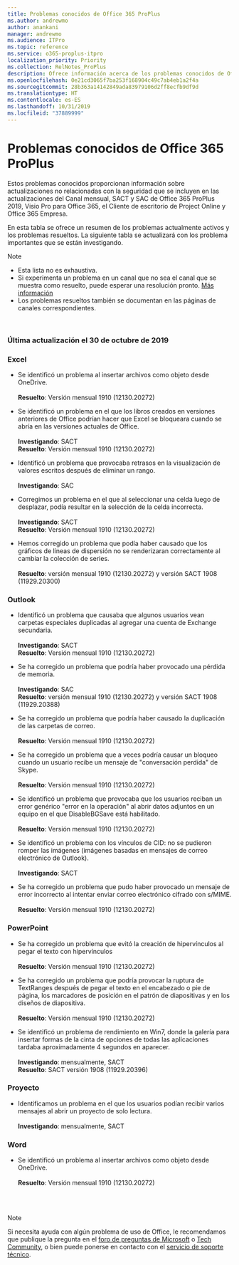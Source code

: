 ```yaml
---
title: Problemas conocidos de Office 365 ProPlus
ms.author: andrewmo
author: anankani
manager: andrewmo
ms.audience: ITPro
ms.topic: reference
ms.service: o365-proplus-itpro
localization_priority: Priority
ms.collection: RelNotes_ProPlus
description: Ofrece información acerca de los problemas conocidos de Office 365 ProPlus
ms.openlocfilehash: 0e21cd3065f7ba253f168904c49c7ab4eb1a2f4a
ms.sourcegitcommit: 28b363a14142849ada83979106d2ff8ecfb9df9d
ms.translationtype: HT
ms.contentlocale: es-ES
ms.lasthandoff: 10/31/2019
ms.locfileid: "37889999"
---
```

# <a name="office-365-proplus-known-issues"></a>Problemas conocidos de Office 365 ProPlus

Estos problemas conocidos proporcionan información sobre actualizaciones no relacionadas con la seguridad que se incluyen en las actualizaciones del Canal mensual, SACT y SAC de Office 365 ProPlus 2019, Visio Pro para Office 365, el Cliente de escritorio de Project Online y Office 365 Empresa.

En esta tabla se ofrece un resumen de los problemas actualmente activos y los problemas resueltos.  La siguiente tabla se actualizará con los problema importantes que se están investigando.

> [!NOTE]
>- Esta lista no es exhaustiva.
>- Si experimenta un problema en un canal que no sea el canal que se muestra como resuelto, puede esperar una resolución pronto. [Más información](https://docs.microsoft.com/es-ES/DeployOffice/overview-of-update-channels-for-office-365-proplus#BKMK_SAC)
>- Los problemas resueltos también se documentan en las páginas de canales correspondientes.

<br>

### <a name="last-updated-october-30-2019"></a>Última actualización el 30 de octubre de 2019

### <a name="excel"></a>Excel

- Se identificó un problema al insertar archivos como objeto desde OneDrive.<br><br> **Resuelto**: Versión mensual 1910 (12130.20272)

- Se identificó un problema en el que los libros creados en versiones anteriores de Office podrían hacer que Excel se bloqueara cuando se abría en las versiones actuales de Office.<br><br>
**Investigando**: SACT <br>**Resuelto**: Versión mensual 1910 (12130.20272)

- Identificó un problema que provocaba retrasos en la visualización de valores escritos después de eliminar un rango.<br><br>
**Investigando**: SAC

- Corregimos un problema en el que al seleccionar una celda luego de desplazar, podía resultar en la selección de la celda incorrecta.<br><br>
**Investigando**: SACT <br>**Resuelto**: Versión mensual 1910 (12130.20272)

- Hemos corregido un problema que podía haber causado que los gráficos de líneas de dispersión no se renderizaran correctamente al cambiar la colección de series.<br><br>
**Resuelto**: versión mensual 1910 (12130.20272) y versión SACT 1908 (11929.20300)

### <a name="outlook"></a>Outlook

- Identificó un problema que causaba que algunos usuarios vean carpetas especiales duplicadas al agregar una cuenta de Exchange secundaria.<br><br>**Investigando**: SACT <br>**Resuelto**: Versión mensual 1910 (12130.20272)

- Se ha corregido un problema que podría haber provocado una pérdida de memoria. <br><br>
**Investigando**: SAC <br>**Resuelto**: versión mensual 1910 (12130.20272) y versión SACT 1908 (11929.20388)

- Se ha corregido un problema que podría haber causado la duplicación de las carpetas de correo.<br><br>
**Resuelto**: Versión mensual 1910 (12130.20272)

- Se ha corregido un problema que a veces podría causar un bloqueo cuando un usuario recibe un mensaje de "conversación perdida" de Skype.<br><br>
**Resuelto**: Versión mensual 1910 (12130.20272)

- Se identificó un problema que provocaba que los usuarios reciban un error genérico "error en la operación" al abrir datos adjuntos en un equipo en el que DisableBGSave está habilitado.<br><br>
**Resuelto**: Versión mensual 1910 (12130.20272)

- Se identificó un problema con los vínculos de CID: no se pudieron romper las imágenes (imágenes basadas en mensajes de correo electrónico de Outlook).<br><br>
**Investigando**: SACT

- Se ha corregido un problema que pudo haber provocado un mensaje de error incorrecto al intentar enviar correo electrónico cifrado con s/MIME.<br><br>**Resuelto**: Versión mensual 1910 (12130.20272)

### <a name="powerpoint"></a>PowerPoint

- Se ha corregido un problema que evitó la creación de hipervínculos al pegar el texto con hipervínculos <br><br>**Resuelto**: Versión mensual 1910 (12130.20272)

- Se ha corregido un problema que podría provocar la ruptura de TextRanges después de pegar el texto en el encabezado o pie de página, los marcadores de posición en el patrón de diapositivas y en los diseños de diapositiva. <br><br>**Resuelto**: Versión mensual 1910 (12130.20272)

- Se identificó un problema de rendimiento en Win7, donde la galería para insertar formas de la cinta de opciones de todas las aplicaciones tardaba aproximadamente 4 segundos en aparecer. <br><br>
**Investigando**: mensualmente, SACT
<br>**Resuelto**: SACT versión 1908 (11929.20396)

### <a name="project"></a>Proyecto

- Identificamos un problema en el que los usuarios podían recibir varios mensajes al abrir un proyecto de solo lectura.<br><br>
**Investigando**: mensualmente, SACT

### <a name="word"></a>Word
- Se identificó un problema al insertar archivos como objeto desde OneDrive.<br><br> **Resuelto**: Versión mensual 1910 (12130.20272)



<br>
<br>

> [!NOTE]
> Si necesita ayuda con algún problema de uso de Office, le recomendamos que publique la pregunta en el [foro de preguntas de Microsoft](https://answers.microsoft.com/) o [Tech Community](https://techcommunity.microsoft.com/), o bien puede ponerse en contacto con el [servicio de soporte técnico](https://support.microsoft.com/contactus).
